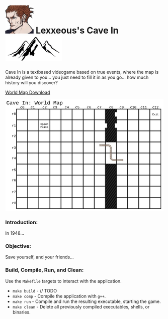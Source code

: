 # <img src=".pics/lexx_headshot_clear.png" width="90px"/> Lexxeous's Cave In <img src=".pics/range/mtn_range_transparent.png" width="180px"/>

Cave In is a textbased videogame based on true events, where the map is already given to you... you just need to fill it in as you go... how much history will you discover?

<a href=".pics/world_map.jpg" download>World Map Download</a>

<img src=".pics/map/world_map.jpg" width="700px"/>

### Introduction:

In 1948...

### Objective:

Save yourself, and your friends...

### Build, Compile, Run, and Clean:

Use the `Makefile` targets to interact with the application.

  * `make build` - // TODO
  * `make comp` - Compile the application with `g++`.
  * `make run` - Compile and run the resulting executable, starting the game.
  * `make clean` - Delete all previously compiled executables, shells, or binaries.
